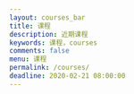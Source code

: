 ```yaml
---
layout: courses_bar
title: 课程
description: 近期课程
keywords: 课程，courses
comments: false
menu: 课程
permalink: /courses/
deadline: 2020-02-21 08:00:00
---
```

